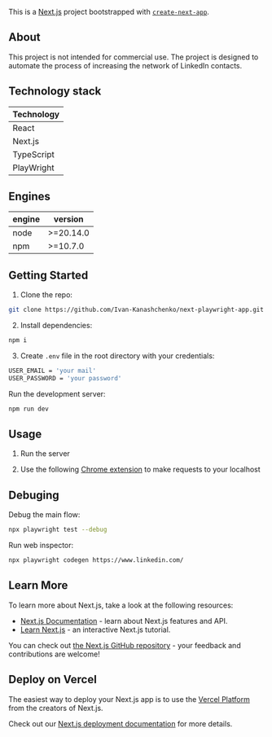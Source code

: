 This is a [Next.js](https://nextjs.org/) project bootstrapped with [`create-next-app`](https://github.com/vercel/next.js/tree/canary/packages/create-next-app).

## About

This project is not intended for commercial use. The project is designed to automate the process of increasing the network of LinkedIn contacts.

## Technology stack

| Technology |
| ---------- |
| React      |
| Next.js    |
| TypeScript |
| PlayWright |

## Engines

| engine | version   |
| ------ | --------- |
| node   | >=20.14.0 |
| npm    | >=10.7.0  |

## Getting Started

1. Clone the repo:

```bash
git clone https://github.com/Ivan-Kanashchenko/next-playwright-app.git
```

2. Install dependencies:

```bash
npm i
```

3. Create `.env` file in the root directory with your credentials:

```bash
USER_EMAIL = 'your mail'
USER_PASSWORD = 'your password'
```

Run the development server:

```bash
npm run dev
```

## Usage

1. Run the server

2. Use the following [Chrome extension](https://github.com/Ivan-Kanashchenko/react-chrome-extension) to make requests to your localhost

## Debuging

Debug the main flow:

```bash
npx playwright test --debug
```

Run web inspector:

```bash
npx playwright codegen https://www.linkedin.com/
```

## Learn More

To learn more about Next.js, take a look at the following resources:

- [Next.js Documentation](https://nextjs.org/docs) - learn about Next.js features and API.
- [Learn Next.js](https://nextjs.org/learn) - an interactive Next.js tutorial.

You can check out [the Next.js GitHub repository](https://github.com/vercel/next.js/) - your feedback and contributions are welcome!

## Deploy on Vercel

The easiest way to deploy your Next.js app is to use the [Vercel Platform](https://vercel.com/new?utm_medium=default-template&filter=next.js&utm_source=create-next-app&utm_campaign=create-next-app-readme) from the creators of Next.js.

Check out our [Next.js deployment documentation](https://nextjs.org/docs/deployment) for more details.
